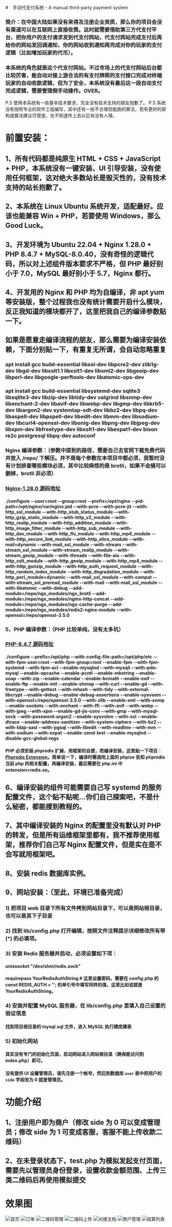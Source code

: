 #　手动代支付系统 - A manual third-party payment system
### 简介：在中国大陆如果没有来得及注册企业资质，那么你的项目会没有渠道可以在互联网上直接收费。这时就需要借助第三方代支付平台，把你用户的支付请求发到代支付网站，代支付网站完成支付后再给你的网站发回调通知，你的网站收到通知再完成对你的玩家的支付逻辑（比如增加玩家的代币）。
### 本系统的角色就是这个代支付网站。不过市场上的代支付网站后台都比较厉害，能自动对接上游合法的有支付牌照的支付接口完成对终端玩家的自动收款逻辑，但为了安全，本系统没有最后这一段自动支付完成逻辑，需要管理侧手动操作。OVER。
P.S 使用本系统有一些基本技术要求，完全没有技术支持的朋友抱歉了。
P.S 系统没有按照专业的软件工程编写，其中还有一些不合理但能跑的算法，若有更好的架构或算法建议尽管提，也不知道传上去以后有没有人理。
# 前置安装：
## 1、所有代码都是纯原生 HTML + CSS + JavaScript + PHP，本系统没有一键安装、UI 引导安装，没有使用任何框架，这对绝大多数站长是毁灭性的，没有技术支持的站长抱歉了。
## 2、本系统在 Linux Ubuntu 系统开发，适配最好。应该也能兼容 Win + PHP，若要使用 Windows，那么 Good Luck。
## 3、开发环境为 Ubuntu 22.04 + Nginx 1.28.0 + PHP 8.4.7 + MySQL-8.0.40，没有奇怪的逻辑代码，所以对上述组件版本要求不严格，但 PHP 最好别小于 7.0，MySQL 最好别小于 5.7，Nginx 都行。
## 4、开发用的 Nginx 和 PHP 均为自编译，非 apt yum 等安装版，整个过程我也没有统计需要开启什么模块，反正我知道的模块都开了，这里把我自己的编译参数贴一下。
## 如果是愿意走编译流程的朋友，那么需要为编译安装依赖，下面分别贴一下，有重复无所谓，会自动忽略重复
### apt install gcc build-essential libssl-dev libpcre2-dev zlib1g-dev libgd-dev libxslt1.1 libxslt1-dev libxml2-dev libgeoip-dev libperl-dev libgoogle-perftools-dev libatomic-ops-dev
### apt install gcc build-essential libsystemd-dev sqlite3 libsqlite3-dev libzip-dev libtidy-dev valgrind libsnmp-dev libenchant-2-dev libavif-dev libwebp-dev libgmp-dev libkrb5-dev libargon2-dev systemtap-sdt-dev libbz2-dev libpq-dev libaspell-dev libpspell-dev libedit-dev libmm-dev libsodium-dev libcurl4-openssl-dev libonig-dev libpng-dev libjpeg-dev libxpm-dev libfreetype-dev libxslt1-dev libexpat1-dev bison re2c postgresql libpq-dev autoconf
### Nginx 编译参数：（参数中提到的路径，需要自己去官网下载免费代码并放入 /repo/ 下解压。并不是每个参数在本项目中都必须，我暂时没有计划排查哪些模块必须，其中比较麻烦的是 brotli，如果不会搞可以删掉，brotli 非必须）
### [Nginx-1.28.0 源码地址](https://nginx.org/download/nginx-1.28.0.tar.gz)
#### ./configure --user=root --group=root --prefix=/opt/nginx --pid-path=/opt/nginx/var/nginx.pid --with-pcre --with-pcre-jit --with-http_ssl_module --with-http_stub_status_module --with-http_gzip_static_module --with-http_v2_module --with-http_realip_module --with-http_addition_module --with-http_image_filter_module --with-http_sub_module --with-http_dav_module --with-http_flv_module --with-http_mp4_module --with-http_secure_link_module --with-http_slice_module --with-mail=dynamic --with-mail_ssl_module --with-stream --with-stream_ssl_module --with-stream_realip_module --with-stream_geoip_module --with-threads --with-file-aio --with-http_xslt_module --with-http_geoip_module --with-http_mp4_module --with-http_gunzip_module --with-http_auth_request_module --with-http_random_index_module --with-http_degradation_module --with-http_perl_module=dynamic --with-mail_ssl_module --with-compat --with-stream_ssl_preread_module --with-mail --with-mail_ssl_module --with-libatomic --with-debug --add-module=/repo/ngx_modules/ngx_brotli --add-module=/repo/ngx_modules/nginx-http-concat --add-module=/repo/ngx_modules/ngx-cache-purge --add-module=/repo/ngx_modules/redis2-nginx-module --with-openssl=/repo/openssl-3.5.0
### 5、PHP 编译参数：（PHP 比较单纯，没有太多坑）
### [PHP-8.4.7 源码地址](https://www.php.net/distributions/php-8.4.7.tar.gz)
#### ./configure --prefix=/opt/php --with-config-file-path=/opt/php/etc --with-fpm-user=root --with-fpm-group=root --enable-fpm --with-fpm-systemd --with-fpm-acl --enable-mysqlnd --with-mysqli --with-pdo-mysql --enable-opcache --enable-pcntl --enable-mbstring --enable-soap --with-zip --enable-calendar --enable-bcmath --enable-exif --enable-ftp --enable-intl --enable-shmop --with-curl --enable-gd --with-freetype --with-gettext --with-mhash --with-tidy --with-external-libcrypt --enable-debug --enable-debug-assertions --enable-sysvsem --with-openssl=/repo/openssl-3.5.0 --with-zlib --enable-xml --with-snmp --enable-sockets --with-enchant --with-ffi --with-avif --with-webp --with-jpeg --with-xpm --enable-gd-jis-conv --with-gmp --with-mysql-sock --with-password-argon2 --enable-sysvshm --with-xsl --enable-dtrace --enable-address-sanitizer --with-system-ciphers --with-bz2 --with-ldap-sasl --with-pgsql --with-libedit --with-readline --with-mm --with-sodium --with-expat --enable-zend-test --enable-mysqlnd --disable-gcc-global-regs
#### PHP 必须安装 phpredis 扩展，用框架的自便，若编译安装，这里贴一下项目：[Phpredis Extension](https://github.com/phpredis/phpredis)。简单说一下，编译时需调用上面的 phpize 告知 phpredis 当前 php 的相关配置，再编译安装，最后需要在 php.ini 中 extension=redis.so。
## 6、编译安装的组件可能需要自己写 systemd 的服务配置文件，这个贴不贴呢...你们自己探索吧，不是什么秘密，都能搜到教程的。
## 7、其中编译安装的 Nginx 的配置里没有默认对 PHP 的转发，但是所有运维框架里都有，我不推荐使用框架，推荐你们自己写 Nginx 配置文件，但是实在是不会写就用框架吧。
## 8、安装 redis 数据库实例。
## 9、网站安装：（至此，环境已准备完成）
### 1) 把项目 web 目录下所有文件拷到网站目录下，可以是网站根目录，也可以是其下子目录
### 2) 找到 lib/config.php 打开编辑，按照文件注释提示详细修改所有带 (*) 的必填项。
### 3) 安装 Redis 服务器并启动，必须设置如下项：
#### unixsocket "/dev/shm/redis.sock"
#### requirepass YourRedisAuthString # 这里设置密码，需要在 config.php 的 const REDIS_AUTH = ''; 的单引号中填写同样的值，这里比如说就是 YourRedisAuthString。
### 4) 安装并配置 MySQL 服务器，在 lib/config.php 里填入自己设置的验证信息
#### 找到项目根目录的 mysql.sql 文件，进入 MySQL 执行建库建表
### 5) 初始化网站
#### 其实没有专门的初始化页面，启动网站进入网站根目录（确保能访问到 index.php）即可。
#### 没有提供 UI 设置管理员，请先注册一个帐号，然后到数据库 `user` 表中把用户的 `side` 字段改为 0 就是管理员。
# 功能介绍
## 1、注册用户即为商户（修改 side 为 0 可以变成管理员；修改 side 为 1 可变成客服，客服不能上传收款二维码）
## 2、在未登录状态下，test.php 为模拟发起支付页面，需要先以管理员身份登录，设置收款金额范围、上传三类二维码后再使用模拟提交
# 效果图
![首页](https://img.vickygames.cn/manpay/index.jpg)
![订单](https://img.vickygames.cn/manpay/order.jpg)
![二维码管理](https://img.vickygames.cn/manpay/qr-admin.jpg)
![二维码上传](https://img.vickygames.cn/manpay/qr-upload.jpg)
![对接文档](https://img.vickygames.cn/manpay/api-doc.jpg)
![商户管理](https://img.vickygames.cn/manpay/merch-admin.jpg)
![结算列表](https://img.vickygames.cn/manpay/settle-show.jpg)
